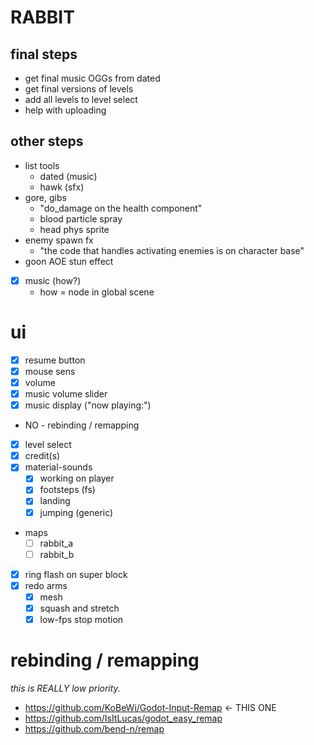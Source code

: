 # RABBIT

## final steps

- get final music OGGs from dated
- get final versions of levels
- add all levels to level select
- help with uploading

## other steps

- list tools
  - dated (music)
  - hawk (sfx)
- gore, gibs
  - "do_damage on the health component"
  - blood particle spray
  - head phys sprite
- enemy spawn fx
  - "the code that handles activating enemies is on character base"
- goon AOE stun effect

- [x] music (how?)
  - how = node in global scene

# ui

- [x] resume button
- [x] mouse sens
- [x] volume
- [x] music volume slider
- [x] music display ("now playing:")
- NO - rebinding / remapping
- [x] level select
- [x] credit(s)
- [x] material-sounds
  - [x] working on player
  - [x] footsteps (fs)
  - [x] landing
  - [x] jumping (generic)
- maps
  - [ ] rabbit_a
  - [ ] rabbit_b
- [x] ring flash on super block
- [x] redo arms
  - [x] mesh
  - [x] squash and stretch
  - [x] low-fps stop motion

# rebinding / remapping

_this is REALLY low priority._

- https://github.com/KoBeWi/Godot-Input-Remap <- THIS ONE
- https://github.com/IsItLucas/godot_easy_remap
- https://github.com/bend-n/remap
